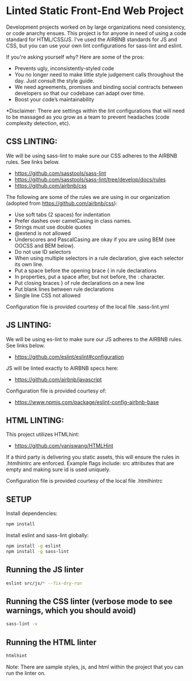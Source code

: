 # Linted Static Front-End Web Project

Development projects worked on by large organizations need consistency, or code anarchy ensues. This project is for anyone in need of using a code standard for HTML/CSS/JS. I've used the AIRBNB standards for JS and CSS, but you can use your own lint configurations for sass-lint and eslint.

If you're asking yourself why? Here are some of the pros:

- Prevents ugly, inconsistently-styled code
- You no longer need to make little style judgement calls throughout the day. Just consult the style guide.
- We need agreements, promises and binding social contracts between developers so that our codebase can adapt over time.
- Boost your code’s maintainability

*Disclaimer: There are settings within the lint configurations that will need to be massaged as you grow as a team to prevent headaches (code complexity detection, etc).

## CSS LINTING:

We will be using sass-lint to make sure our CSS adheres to the AIRBNB rules. See links below.

- https://github.com/sasstools/sass-lint 
- https://github.com/sasstools/sass-lint/tree/develop/docs/rules 
- https://github.com/airbnb/css  

The following are some of the rules we are using in our organization (adopted from https://github.com/airbnb/css):

- Use soft tabs (2 spaces) for indentation
- Prefer dashes over camelCasing in class names.
- Strings must use double quotes
- @extend is not allowed
- Underscores and PascalCasing are okay if you are using BEM (see OOCSS and BEM below).
- Do not use ID selectors
- When using multiple selectors in a rule declaration, give each selector its own line.
- Put a space before the opening brace { in rule declarations
- In properties, put a space after, but not before, the : character.
- Put closing braces } of rule declarations on a new line
- Put blank lines between rule declarations
- Single line CSS not allowed

Configuration file is provided courtesy of the local file .sass-lint.yml

## JS LINTING:

We will be using es-lint to make sure our JS adheres to the AIRBNB rules. See links below.

- https://github.com/eslint/eslint#configuration

JS will be linted exactly to AIRBNB specs here:

- https://github.com/airbnb/javascript

Configuration file is provided courtesy of:

- https://www.npmjs.com/package/eslint-config-airbnb-base

## HTML LINTING:

This project utilizes HTMLhint: 

- https://github.com/yaniswang/HTMLHint

If a third party is delivering you static assets, this will ensure the rules in .htmlhintrc are enforced. Example flags include: src attributes that are empty and making sure id is used uniquely.

Configuration file is provided courtesy of the local file .htmlhintrc

## SETUP

Install dependencies:

```bash
npm install
```

Install eslint and sass-lint globally:

```bash
npm install -g eslint
npm install -g sass-lint
```

## Running the JS linter

```bash
eslint src/js/* --fix-dry-run
```

## Running the CSS linter (verbose mode to see warnings, which you should avoid)

```bash
sass-lint -v
```

## Running the HTML linter

```bash
htmlhint
```

Note: There are sample styles, js, and html within the project that you can run the linter on.
